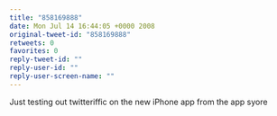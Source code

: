 ```yaml
---
title: "858169888"
date: Mon Jul 14 16:44:05 +0000 2008
original-tweet-id: "858169888"
retweets: 0
favorites: 0
reply-tweet-id: ""
reply-user-id: ""
reply-user-screen-name: ""
---
```

Just testing out twitteriffic on the new iPhone app from the app syore
